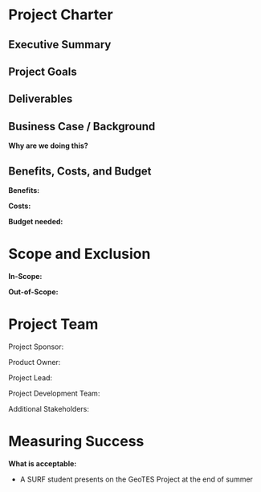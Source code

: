 # Project Charter 

## Executive Summary

## Project Goals

## Deliverables

## Business Case / Background

**Why are we doing this?**

## Benefits, Costs, and Budget

**Benefits:**

**Costs:**

**Budget needed:**


# Scope and Exclusion

**In-Scope:**

**Out-of-Scope:**
  
# Project Team
Project Sponsor:

Product Owner:

Project Lead:

Project Development Team:

Additional Stakeholders: 


# Measuring Success
**What is acceptable:** 
- A SURF student presents on the GeoTES Project at the end of summer

